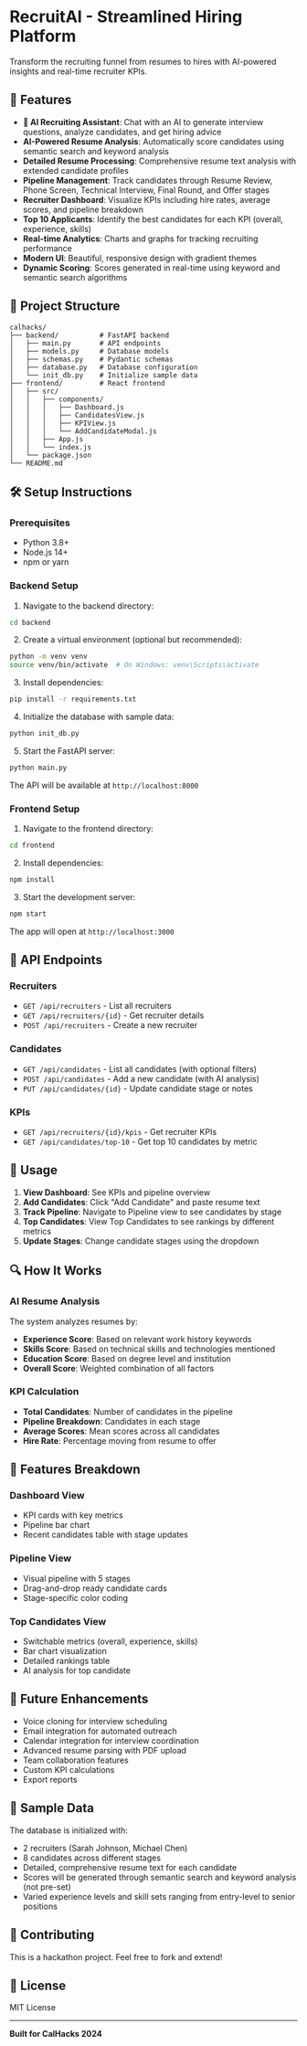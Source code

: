 
# RecruitAI - Streamlined Hiring Platform

Transform the recruiting funnel from resumes to hires with AI-powered insights and real-time recruiter KPIs.

## 🚀 Features

- **🤖 AI Recruiting Assistant**: Chat with an AI to generate interview questions, analyze candidates, and get hiring advice
- **AI-Powered Resume Analysis**: Automatically score candidates using semantic search and keyword analysis
- **Detailed Resume Processing**: Comprehensive resume text analysis with extended candidate profiles
- **Pipeline Management**: Track candidates through Resume Review, Phone Screen, Technical Interview, Final Round, and Offer stages
- **Recruiter Dashboard**: Visualize KPIs including hire rates, average scores, and pipeline breakdown
- **Top 10 Applicants**: Identify the best candidates for each KPI (overall, experience, skills)
- **Real-time Analytics**: Charts and graphs for tracking recruiting performance
- **Modern UI**: Beautiful, responsive design with gradient themes
- **Dynamic Scoring**: Scores generated in real-time using keyword and semantic search algorithms

## 📁 Project Structure

```
calhacks/
├── backend/          # FastAPI backend
│   ├── main.py       # API endpoints
│   ├── models.py     # Database models
│   ├── schemas.py    # Pydantic schemas
│   ├── database.py   # Database configuration
│   └── init_db.py    # Initialize sample data
├── frontend/         # React frontend
│   ├── src/
│   │   ├── components/
│   │   │   ├── Dashboard.js
│   │   │   ├── CandidatesView.js
│   │   │   ├── KPIView.js
│   │   │   └── AddCandidateModal.js
│   │   ├── App.js
│   │   └── index.js
│   └── package.json
└── README.md
```

## 🛠️ Setup Instructions

### Prerequisites

- Python 3.8+
- Node.js 14+
- npm or yarn

### Backend Setup

1. Navigate to the backend directory:
```bash
cd backend
```

2. Create a virtual environment (optional but recommended):
```bash
python -m venv venv
source venv/bin/activate  # On Windows: venv\Scripts\activate
```

3. Install dependencies:
```bash
pip install -r requirements.txt
```

4. Initialize the database with sample data:
```bash
python init_db.py
```

5. Start the FastAPI server:
```bash
python main.py
```

The API will be available at `http://localhost:8000`

### Frontend Setup

1. Navigate to the frontend directory:
```bash
cd frontend
```

2. Install dependencies:
```bash
npm install
```

3. Start the development server:
```bash
npm start
```

The app will open at `http://localhost:3000`

## 📖 API Endpoints

### Recruiters
- `GET /api/recruiters` - List all recruiters
- `GET /api/recruiters/{id}` - Get recruiter details
- `POST /api/recruiters` - Create a new recruiter

### Candidates
- `GET /api/candidates` - List all candidates (with optional filters)
- `POST /api/candidates` - Add a new candidate (with AI analysis)
- `PUT /api/candidates/{id}` - Update candidate stage or notes

### KPIs
- `GET /api/recruiters/{id}/kpis` - Get recruiter KPIs
- `GET /api/candidates/top-10` - Get top 10 candidates by metric

## 🎯 Usage

1. **View Dashboard**: See KPIs and pipeline overview
2. **Add Candidates**: Click "Add Candidate" and paste resume text
3. **Track Pipeline**: Navigate to Pipeline view to see candidates by stage
4. **Top Candidates**: View Top Candidates to see rankings by different metrics
5. **Update Stages**: Change candidate stages using the dropdown

## 🔍 How It Works

### AI Resume Analysis

The system analyzes resumes by:
- **Experience Score**: Based on relevant work history keywords
- **Skills Score**: Based on technical skills and technologies mentioned
- **Education Score**: Based on degree level and institution
- **Overall Score**: Weighted combination of all factors

### KPI Calculation

- **Total Candidates**: Number of candidates in the pipeline
- **Pipeline Breakdown**: Candidates in each stage
- **Average Scores**: Mean scores across all candidates
- **Hire Rate**: Percentage moving from resume to offer

## 🎨 Features Breakdown

### Dashboard View
- KPI cards with key metrics
- Pipeline bar chart
- Recent candidates table with stage updates

### Pipeline View
- Visual pipeline with 5 stages
- Drag-and-drop ready candidate cards
- Stage-specific color coding

### Top Candidates View
- Switchable metrics (overall, experience, skills)
- Bar chart visualization
- Detailed rankings table
- AI analysis for top candidate

## 🚧 Future Enhancements

- Voice cloning for interview scheduling
- Email integration for automated outreach
- Calendar integration for interview coordination
- Advanced resume parsing with PDF upload
- Team collaboration features
- Custom KPI calculations
- Export reports

## 📝 Sample Data

The database is initialized with:
- 2 recruiters (Sarah Johnson, Michael Chen)
- 8 candidates across different stages
- Detailed, comprehensive resume text for each candidate
- Scores will be generated through semantic search and keyword analysis (not pre-set)
- Varied experience levels and skill sets ranging from entry-level to senior positions

## 🤝 Contributing

This is a hackathon project. Feel free to fork and extend!

## 📄 License

MIT License

---

**Built for CalHacks 2024**
